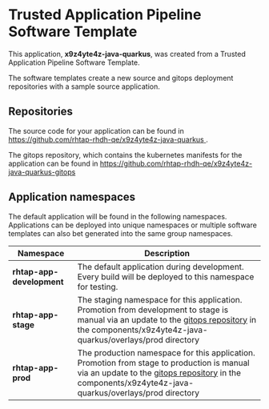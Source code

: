 # Trusted Application Pipeline Software Template

This application, **x9z4yte4z-java-quarkus**, was created from a Trusted Application Pipeline Software Template.

The software templates create a new source and gitops deployment repositories with a sample source application. 

## Repositories

The source code for your application can be found in [https://github.com/rhtap-rhdh-qe/x9z4yte4z-java-quarkus ](https://github.com/rhtap-rhdh-qe/x9z4yte4z-java-quarkus ).
 
The gitops repository, which contains the kubernetes manifests for the application can be found in 
[https://github.com/rhtap-rhdh-qe/x9z4yte4z-java-quarkus-gitops ](https://github.com/rhtap-rhdh-qe/x9z4yte4z-java-quarkus-gitops ) 

## Application namespaces 

The default application will be found in the following namespaces. Applications can be deployed into unique namespaces or multiple software templates can also bet generated into the same group namespaces.  

|  Namespace   |  Description   |  
| -------- | -------- |   
| **rhtap-app-development** | The default application during development. Every build will be deployed to this namespace for testing. | 
| **rhtap-app-stage** | The staging namespace for this application. Promotion from development to stage is manual via an update to the [gitops repository](https://github.com/rhtap-rhdh-qe/x9z4yte4z-java-quarkus-gitops ) in the components/x9z4yte4z-java-quarkus/overlays/prod directory |  
| **rhtap-app-prod** | The production namespace for this application. Promotion from stage to production is manual via an update to the [gitops repository](https://github.com/rhtap-rhdh-qe/x9z4yte4z-java-quarkus-gitops ) in the components/x9z4yte4z-java-quarkus/overlays/prod directory | 
